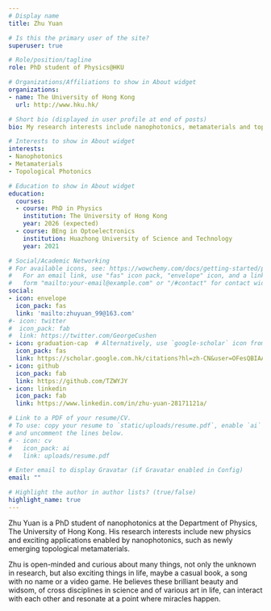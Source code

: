 ```yaml
---
# Display name
title: Zhu Yuan

# Is this the primary user of the site?
superuser: true

# Role/position/tagline
role: PhD student of Physics@HKU

# Organizations/Affiliations to show in About widget
organizations:
- name: The University of Hong Kong
  url: http://www.hku.hk/

# Short bio (displayed in user profile at end of posts)
bio: My research interests include nanophotonics, metamaterials and topological photonics.

# Interests to show in About widget
interests:
- Nanophotonics
- Metamaterials
- Topological Photonics

# Education to show in About widget
education:
  courses:
  - course: PhD in Physics
    institution: The University of Hong Kong
    year: 2026 (expected)
  - course: BEng in Optoelectronics
    institution: Huazhong University of Science and Technology
    year: 2021

# Social/Academic Networking
# For available icons, see: https://wowchemy.com/docs/getting-started/page-builder/#icons
#   For an email link, use "fas" icon pack, "envelope" icon, and a link in the
#   form "mailto:your-email@example.com" or "/#contact" for contact widget.
social:
- icon: envelope
  icon_pack: fas
  link: 'mailto:zhuyuan_99@163.com'
#- icon: twitter
#  icon_pack: fab
#  link: https://twitter.com/GeorgeCushen
- icon: graduation-cap  # Alternatively, use `google-scholar` icon from `ai` icon pack
  icon_pack: fas
  link: https://scholar.google.com.hk/citations?hl=zh-CN&user=OFesQBIAAAAJ
- icon: github
  icon_pack: fab
  link: https://github.com/TZWYJY
- icon: linkedin
  icon_pack: fab
  link: https://www.linkedin.com/in/zhu-yuan-28171121a/

# Link to a PDF of your resume/CV.
# To use: copy your resume to `static/uploads/resume.pdf`, enable `ai` icons in `params.toml`, 
# and uncomment the lines below.
# - icon: cv
#   icon_pack: ai
#   link: uploads/resume.pdf

# Enter email to display Gravatar (if Gravatar enabled in Config)
email: ""

# Highlight the author in author lists? (true/false)
highlight_name: true
---
```


Zhu Yuan is a PhD student of nanophotonics at the Department of Physics, The University of Hong Kong. His research interests include new physics and exciting applications enabled by nanophotonics, such as newly emerging topological metamaterials. 

Zhu is open-minded and curious about many things, not only the unknown in research, but also exciting things in life, maybe a casual book, a song with no name or a video game. He believes these brilliant beauty and widsom, of cross disciplines in science and of various art in life, can interact with each other and resonate at a point where miracles happen.  